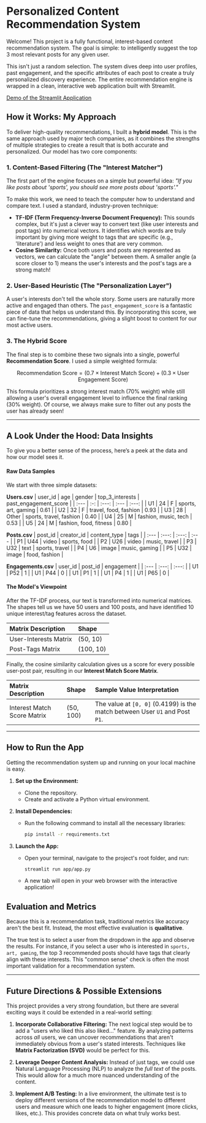 # Personalized Content Recommendation System

Welcome! This project is a fully functional, interest-based content recommendation system. The goal is simple: to intelligently suggest the top 3 most relevant posts for any given user.

This isn't just a random selection. The system dives deep into user profiles, past engagement, and the specific attributes of each post to create a truly personalized discovery experience. The entire recommendation engine is wrapped in a clean, interactive web application built with Streamlit.

[Demo of the Streamlit Application]([https://i.imgur.com/g0j8z9G.gif](https://content-recommendation-system.streamlit.app/))

## How it Works: My Approach

To deliver high-quality recommendations, I built a **hybrid model**. This is the same approach used by major tech companies, as it combines the strengths of multiple strategies to create a result that is both accurate and personalized. Our model has two core components:

### 1. Content-Based Filtering (The "Interest Matcher")

The first part of the engine focuses on a simple but powerful idea: *"If you like posts about 'sports', you should see more posts about 'sports'."*

To make this work, we need to teach the computer how to understand and compare text. I used a standard, industry-proven technique:

* **TF-IDF (Term Frequency-Inverse Document Frequency):** This sounds complex, but it's just a clever way to convert text (like user interests and post tags) into numerical vectors. It identifies which words are truly important by giving more weight to tags that are specific (e.g., 'literature') and less weight to ones that are very common.
* **Cosine Similarity:** Once both users and posts are represented as vectors, we can calculate the "angle" between them. A smaller angle (a score closer to 1) means the user's interests and the post's tags are a strong match!

### 2. User-Based Heuristic (The "Personalization Layer")

A user's interests don't tell the whole story. Some users are naturally more active and engaged than others. The `past_engagement_score` is a fantastic piece of data that helps us understand this. By incorporating this score, we can fine-tune the recommendations, giving a slight boost to content for our most active users.

### 3. The Hybrid Score 

The final step is to combine these two signals into a single, powerful **Recommendation Score**. I used a simple weighted formula:

$$\text{Recommendation Score} = (0.7 \times \text{Interest Match Score}) + (0.3 \times \text{User Engagement Score})$$

This formula prioritizes a strong interest match (70% weight) while still allowing a user's overall engagement level to influence the final ranking (30% weight). Of course, we always make sure to filter out any posts the user has already seen!

---

## A Look Under the Hood: Data Insights

To give you a better sense of the process, here’s a peek at the data and how our model sees it.

#### Raw Data Samples

We start with three simple datasets:

**Users.csv**
| user_id | age | gender | top_3_interests | past_engagement_score |
| :--- | :-: | :---: | :--- | :---: |
| U1 | 24 | F | sports, art, gaming | 0.61 |
| U2 | 32 | F | travel, food, fashion | 0.93 |
| U3 | 28 | Other | sports, travel, fashion | 0.40 |
| U4 | 25 | M | fashion, music, tech | 0.53 |
| U5 | 24 | M | fashion, food, fitness | 0.80 |

**Posts.csv**
| post_id | creator_id | content_type | tags |
| :--- | :---: | :---: | :--- |
| P1 | U44 | video | sports, food |
| P2 | U26 | video | music, travel |
| P3 | U32 | text | sports, travel |
| P4 | U6 | image | music, gaming |
| P5 | U32 | image | food, fashion |

**Engagements.csv**
| user_id | post_id | engagement |
| :--- | :---: | :---: |
| U1 | P52 | 1 |
| U1 | P44 | 0 |
| U1 | P1 | 1 |
| U1 | P4 | 1 |
| U1 | P65 | 0 |

#### The Model's Viewpoint

After the TF-IDF process, our text is transformed into numerical matrices. The shapes tell us we have 50 users and 100 posts, and have identified 10 unique interest/tag features across the dataset.

| Matrix Description | Shape |
| :--- | :--- |
| User-Interests Matrix | (50, 10) |
| Post-Tags Matrix | (100, 10) |

Finally, the cosine similarity calculation gives us a score for every possible user-post pair, resulting in our **Interest Match Score Matrix**.

| Matrix Description | Shape | Sample Value Interpretation |
| :--- | :--- | :--- |
| Interest Match Score Matrix | (50, 100) | The value at `[0, 0]` (0.4199) is the match between User `U1` and Post `P1`. |

---

## How to Run the App

Getting the recommendation system up and running on your local machine is easy.

1.  **Set up the Environment:**
    * Clone the repository.
    * Create and activate a Python virtual environment.

2.  **Install Dependencies:**
    * Run the following command to install all the necessary libraries:
        ```bash
        pip install -r requirements.txt
        ```

3.  **Launch the App:**
    * Open your terminal, navigate to the project's root folder, and run:
        ```bash
        streamlit run app/app.py
        ```
    * A new tab will open in your web browser with the interactive application!

## Evaluation and Metrics

Because this is a recommendation task, traditional metrics like accuracy aren't the best fit. Instead, the most effective evaluation is **qualitative**.

The true test is to select a user from the dropdown in the app and observe the results. For instance, if you select a user who is interested in `sports, art, gaming`, the top 3 recommended posts should have tags that clearly align with these interests. This "common sense" check is often the most important validation for a recommendation system.

---

## Future Directions & Possible Extensions

This project provides a very strong foundation, but there are several exciting ways it could be extended in a real-world setting:

1.  **Incorporate Collaborative Filtering:** The next logical step would be to add a "users who liked this also liked..." feature. By analyzing patterns across *all* users, we can uncover recommendations that aren't immediately obvious from a user's stated interests. Techniques like **Matrix Factorization (SVD)** would be perfect for this.

2.  **Leverage Deeper Content Analysis:** Instead of just tags, we could use Natural Language Processing (NLP) to analyze the *full text* of the posts. This would allow for a much more nuanced understanding of the content.

3.  **Implement A/B Testing:** In a live environment, the ultimate test is to deploy different versions of the recommendation model to different users and measure which one leads to higher engagement (more clicks, likes, etc.). This provides concrete data on what truly works best.

